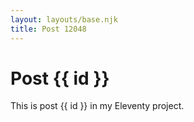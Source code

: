 ```yaml
---
layout: layouts/base.njk
title: Post 12048
---
```


# Post {{ id }}

This is post {{ id }} in my Eleventy project.
